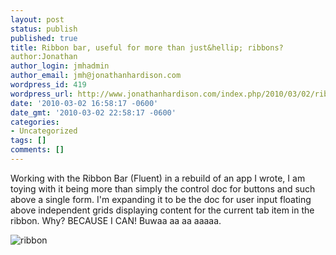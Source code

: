 ```yaml
---
layout: post
status: publish
published: true
title: Ribbon bar, useful for more than just&hellip; ribbons?
author:Jonathan
author_login: jmhadmin
author_email: jmh@jonathanhardison.com
wordpress_id: 419
wordpress_url: http://www.jonathanhardison.com/index.php/2010/03/02/ribbon-bar-useful-for-more-than-just-ribbons/
date: '2010-03-02 16:58:17 -0600'
date_gmt: '2010-03-02 22:58:17 -0600'
categories:
- Uncategorized
tags: []
comments: []
---
```

Working with the Ribbon Bar (Fluent) in a rebuild of an app I wrote, I am toying with it being more than simply the control doc for buttons and such above a single form. I'm expanding it to be the doc for user input floating above independent grids displaying content for the current tab item in the ribbon. Why? BECAUSE I CAN! Buwaa aa aa aaaaa.

![ribbon]({{site.base}}/imagecontent/2010/03/Capture.png)
